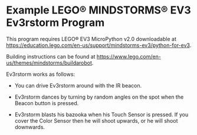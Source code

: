 # Example LEGO® MINDSTORMS® EV3 Ev3rstorm Program

This program requires LEGO® EV3 MicroPython v2.0 downloadable at https://education.lego.com/en-us/support/mindstorms-ev3/python-for-ev3.

Building instructions can be found at https://www.lego.com/en-us/themes/mindstorms/buildarobot.

Ev3rstorm works as follows:

- You can drive Ev3rstorm around with the IR beacon.

- Ev3rstorm dances by turning by random angles on the spot when the Beacon button is pressed.

- Ev3rstorm blasts his bazooka when his Touch Sensor is pressed. If you cover the Color Sensor then he will shoot upwards, or he will shoot downwards.
